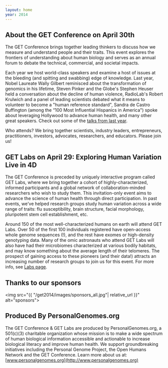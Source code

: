 ```yaml
---
layout: home
year: 2014
---
```


<h2>About the GET Conference on April 30th</h2>

The GET Conference brings together leading thinkers to discuss how we measure and understand people and their traits. This event explores the frontiers of understanding about human biology and serves as an annual forum to debate the technical, commercial, and societal impacts.

Each year we host world-class speakers and examine a host of issues at the bleeding (and spitting and swabbing) edge of knowledge. Last year, Nobel Laureate Wally Gilbert reminisced about the transformation of genomics in his lifetime, Steven Pinker and the Globe's Stephen Heuser held a conversation about the decline of human violence, RadioLab's Robert Krulwich and a panel of leading scientists debated what it means to volunteer to become a "human reference standard", Sandra de Castro Buffington (among the “100 Most Influential Hispanics in America") spoke about leveraging Hollywood to advance human health, and many other great speakers. Check out some of the [talks from last year](https://www.youtube.com/playlist?list=PL1kf5_cQRRR7AE_WEmZy_h-gyPywTaiqS).

Who attends? We bring together scientists, industry leaders, entrepreneurs, practitioners, investors, advocates, researchers, and educators. Please join us!

## GET Labs on April 29: Exploring Human Variation Live in 4D

The GET Conference is preceded by uniquely interactive program called GET Labs, where we bring together a cohort of highly-characterized, informed participants and a global network of collaboration-minded researchers who wish to study them. This invitation-only event aims to advance the science of human health through direct participation. In past events, we've helped research groups study human variation across a wide range of traits: flu susceptibility, brain structure, facial morphology, pluripotent stem cell establishment, etc.

Around 150 of the most well-characterized humans on earth will attend GET Labs. Over 50 of the first 100 individuals registered have open-access whole genome sequences (!), and the rest have exomes or high-density genotyping data. Many of the omic astronauts who attend GET Labs will also have had their microbiomes characterized at various bodily habitats, and may know something about the average length of their telomeres. The prospect of gaining access to these pioneers (and their data!) attracts an increasing number of research groups to join us for this event. For more info, see [Labs page](http://www.getconference.org/GET2014/labs.html).

## Thanks to our sponsors

<img src="{{ "/get2014/images/sponsors_all.jpg"| relative_url }}" alt="sponsors">

## Produced By PersonalGenomes.org

The GET Conference & GET Labs are produced by PersonalGenomes.org, a 501(c)(3) charitable organization whose mission is to make a wide spectrum of human biological information accessible and actionable to increase biological literacy and improve human health. We support groundbreaking initiatives including the Personal Genome Project, the Open Humans Network and the GET Conference. Learn more about us at: [www.personalgenomes.org](http://www.personalgenomes.org)


